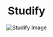 <div align="center">
  <h1>Studify</h1>
</div>

<p align="center">
  <img src="ReadmeAssets/Studify_banner.jpeg" alt="Studify Image">
</p>
